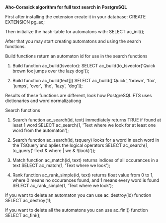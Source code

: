 **Aho-Corasick algorithm for full text search in PostgreSQL**


First after installing the extension create it in your database:
  CREATE EXTENSION pg_ac;


  
Then initialize the hash-table for automatons with:
  SELECT ac_init();
  
After that you may start creating automatons and using the search functions.



Build functions return an automaton id for use in the search functions
1. Build function ac_build(tsvector):
   SELECT ac_build(to_tsvector('Quick brown fox jumps over the lazy dog'));
   
2. Build function ac_build(text[])
   SELECT ac_build(['Quick', 'brown', 'fox', 'jumps', 'over', 'the', 'lazy', 'dog']);
   
Results of these functions are different, look how PostgreSQL FTS uses dictionaries and word normalizationg



Search functions
1. Search function ac_search(id, text) immediately returns TRUE if found at least 1 word
   SELECT ac_search(1, 'Text where we look for at least one word from the automaton');
   
2. Search function ac_search(id, tsquery) looks for a word in each word in the TSQuery and aplies the logical operators
   SELECT ac_search(1, to_query('!Text & where | we & !(look)'));
   
3. Match function ac_match(id, text) returns indices of all occurances in a text
   SELECT ac_match(1, 'Text where we look');
   
4. Rank function ac_rank_simple(id, text) returns float value from 0 to 1, where 0 means no occurances found, and 1 means every word is found
   SELECT ac_rank_simple(1, 'Text where we look');


   
If you want to delete an automaton you can use ac_destroy(id) function
  SELECT ac_destroy(1);

If you want to delete all the automatons you can use ac_fini() function
  SELECT ac_fini();

